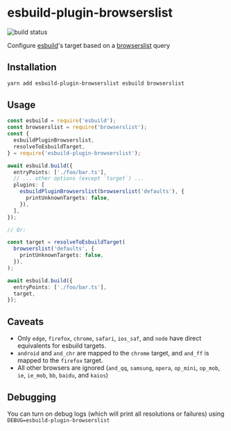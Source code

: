 # esbuild-plugin-browserslist

![build status](https://github.com/nihalgonsalves/esbuild-plugin-browserslist/workflows/build/badge.svg)

Configure [esbuild](https://github.com/evanw/esbuild)'s target based on a [browserslist](https://github.com/browserslist/browserslist) query

## Installation

```sh
yarn add esbuild-plugin-browserslist esbuild browserslist
```

## Usage

```ts
const esbuild = require('esbuild');
const browserslist = require('browserslist');
const {
  esbuildPluginBrowserslist,
  resolveToEsbuildTarget,
} = require('esbuild-plugin-browserslist');

await esbuild.build({
  entryPoints: ['./foo/bar.ts'],
  // ... other options (except `target`) ...
  plugins: [
    esbuildPluginBrowserslist(browserslist('defaults'), {
      printUnknownTargets: false,
    }),
  ],
});

// Or:

const target = resolveToEsbuildTarget(
  browserslist('defaults', {
    printUnknownTargets: false,
  }),
);

await esbuild.build({
  entryPoints: ['./foo/bar.ts'],
  target,
});
```

## Caveats

- Only `edge`, `firefox`, `chrome`, `safari`, `ios_saf`, and `node` have direct equivalents for esbuild targets.
- `android` and `and_chr` are mapped to the `chrome` target, and `and_ff` is mapped to the `firefox` target.
- All other browsers are ignored (`and_qq`, `samsung`, `opera`, `op_mini`, `op_mob`, `ie`, `ie_mob`, `bb`, `baidu`, and `kaios`)

## Debugging

You can turn on debug logs (which will print all resolutions or failures) using `DEBUG=esbuild-plugin-browserslist`
